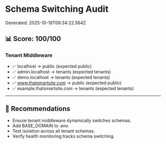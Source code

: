 # Schema Switching Audit
Generated: 2025-10-19T09:34:22.564Z

## 📊 Score: 100/100

### Tenant Middleware
- ✅ localhost → public (expected public)
- ✅ admin.localhost → tenants (expected tenants)
- ✅ demo.localhost → tenants (expected tenants)
- ✅ www.thatsmartsite.com → public (expected public)
- ✅ example.thatsmartsite.com → tenants (expected tenants)

---

## 📝 Recommendations
- Ensure tenant middleware dynamically switches schemas.
- Add BASE_DOMAIN to .env.
- Test isolation across all tenant schemas.
- Verify health monitoring tracks schema switching.
